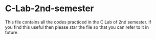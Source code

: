# C-Lab-2nd-semester
This file contains all the codes practiced in the C Lab of 2nd semester. If you find this useful then please star the file so that you can refer to it in future.

